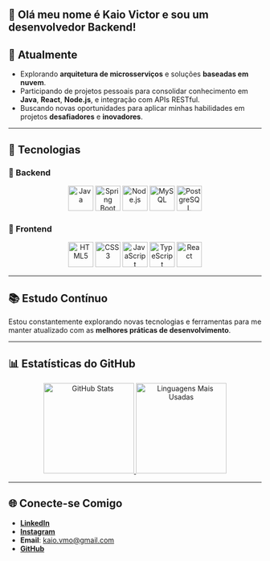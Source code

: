 ## 🎯 Olá meu nome é Kaio Victor e sou um desenvolvedor Backend!

## 🚀 Atualmente  

- Explorando **arquitetura de microsserviços** e soluções **baseadas em nuvem**.  
- Participando de projetos pessoais para consolidar conhecimento em **Java**, **React**, **Node.js**, e integração com APIs RESTful.  
- Buscando novas oportunidades para aplicar minhas habilidades em projetos **desafiadores** e **inovadores**.  

---

## 🌟 Tecnologias  

### 🔹 Backend  
<div align="center">
  <img src="https://cdn.jsdelivr.net/gh/devicons/devicon/icons/java/java-original.svg" alt="Java" title="Java" width="50" height="50" />
  <img src="https://cdn.jsdelivr.net/gh/devicons/devicon/icons/spring/spring-original.svg" alt="Spring Boot" title="Spring Boot" width="50" height="50" />
  <img src="https://cdn.jsdelivr.net/gh/devicons/devicon/icons/nodejs/nodejs-original.svg" alt="Node.js" title="Node.js" width="50" height="50" />
  <img src="https://cdn.jsdelivr.net/gh/devicons/devicon/icons/mysql/mysql-original.svg" alt="MySQL" title="MySQL" width="50" height="50" />
  <img src="https://cdn.jsdelivr.net/gh/devicons/devicon/icons/postgresql/postgresql-original.svg" alt="PostgreSQL" title="PostgreSQL" width="50" height="50" />
</div>

### 🔹 Frontend  
<div align="center">
  <img src="https://cdn.jsdelivr.net/gh/devicons/devicon/icons/html5/html5-original.svg" alt="HTML5" title="HTML5" width="50" height="50" />
  <img src="https://cdn.jsdelivr.net/gh/devicons/devicon/icons/css3/css3-original.svg" alt="CSS3" title="CSS3" width="50" height="50" />
  <img src="https://cdn.jsdelivr.net/gh/devicons/devicon/icons/javascript/javascript-original.svg" alt="JavaScript" title="JavaScript" width="50" height="50" />
  <img src="https://cdn.jsdelivr.net/gh/devicons/devicon/icons/typescript/typescript-original.svg" alt="TypeScript" title="TypeScript" width="50" height="50" />
  <img src="https://cdn.jsdelivr.net/gh/devicons/devicon/icons/react/react-original.svg" alt="React" title="React" width="50" height="50" />
</div>

---

## 📚 Estudo Contínuo  

Estou constantemente explorando novas tecnologias e ferramentas para me manter atualizado com as **melhores práticas de desenvolvimento**.

---

## 📊 Estatísticas do GitHub  

<div align="center">
  <a href="https://github.com/MsTzz">
    <img height="180em" src="https://github-readme-stats.vercel.app/api?username=MsTzz&show_icons=true&theme=radical" alt="GitHub Stats" />
  </a>
  <a href="https://github.com/MsTzz">
    <img height="180em" src="https://github-readme-stats.vercel.app/api/top-langs/?username=MsTzz&layout=compact&theme=radical" alt="Linguagens Mais Usadas" />
  </a>
</div>

---

## 🌐 Conecte-se Comigo  

- [**LinkedIn**](https://www.linkedin.com/in/kaio-victor-dev/)  
- [**Instagram**](https://www.instagram.com/_miyashirokaio/)  
- **Email**: kaio.vmo@gmail.com  
- [**GitHub**](https://github.com/MsTzz)  

